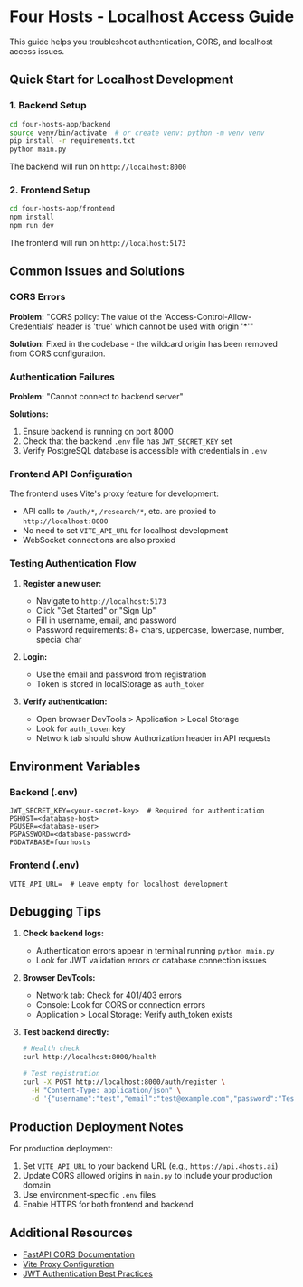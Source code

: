 # Four Hosts - Localhost Access Guide

This guide helps you troubleshoot authentication, CORS, and localhost access issues.

## Quick Start for Localhost Development

### 1. Backend Setup
```bash
cd four-hosts-app/backend
source venv/bin/activate  # or create venv: python -m venv venv
pip install -r requirements.txt
python main.py
```
The backend will run on `http://localhost:8000`

### 2. Frontend Setup
```bash
cd four-hosts-app/frontend
npm install
npm run dev
```
The frontend will run on `http://localhost:5173`

## Common Issues and Solutions

### CORS Errors
**Problem:** "CORS policy: The value of the 'Access-Control-Allow-Credentials' header is 'true' which cannot be used with origin '*'"

**Solution:** Fixed in the codebase - the wildcard origin has been removed from CORS configuration.

### Authentication Failures
**Problem:** "Cannot connect to backend server"

**Solutions:**
1. Ensure backend is running on port 8000
2. Check that the backend `.env` file has `JWT_SECRET_KEY` set
3. Verify PostgreSQL database is accessible with credentials in `.env`

### Frontend API Configuration
The frontend uses Vite's proxy feature for development:
- API calls to `/auth/*`, `/research/*`, etc. are proxied to `http://localhost:8000`
- No need to set `VITE_API_URL` for localhost development
- WebSocket connections are also proxied

### Testing Authentication Flow

1. **Register a new user:**
   - Navigate to `http://localhost:5173`
   - Click "Get Started" or "Sign Up"
   - Fill in username, email, and password
   - Password requirements: 8+ chars, uppercase, lowercase, number, special char

2. **Login:**
   - Use the email and password from registration
   - Token is stored in localStorage as `auth_token`

3. **Verify authentication:**
   - Open browser DevTools > Application > Local Storage
   - Look for `auth_token` key
   - Network tab should show Authorization header in API requests

## Environment Variables

### Backend (.env)
```env
JWT_SECRET_KEY=<your-secret-key>  # Required for authentication
PGHOST=<database-host>
PGUSER=<database-user>
PGPASSWORD=<database-password>
PGDATABASE=fourhosts
```

### Frontend (.env)
```env
VITE_API_URL=  # Leave empty for localhost development
```

## Debugging Tips

1. **Check backend logs:**
   - Authentication errors appear in terminal running `python main.py`
   - Look for JWT validation errors or database connection issues

2. **Browser DevTools:**
   - Network tab: Check for 401/403 errors
   - Console: Look for CORS or connection errors
   - Application > Local Storage: Verify auth_token exists

3. **Test backend directly:**
   ```bash
   # Health check
   curl http://localhost:8000/health
   
   # Test registration
   curl -X POST http://localhost:8000/auth/register \
     -H "Content-Type: application/json" \
     -d '{"username":"test","email":"test@example.com","password":"Test123!@#"}'
   ```

## Production Deployment Notes

For production deployment:
1. Set `VITE_API_URL` to your backend URL (e.g., `https://api.4hosts.ai`)
2. Update CORS allowed origins in `main.py` to include your production domain
3. Use environment-specific `.env` files
4. Enable HTTPS for both frontend and backend

## Additional Resources

- [FastAPI CORS Documentation](https://fastapi.tiangolo.com/tutorial/cors/)
- [Vite Proxy Configuration](https://vitejs.dev/config/server-options.html#server-proxy)
- [JWT Authentication Best Practices](https://jwt.io/introduction/)